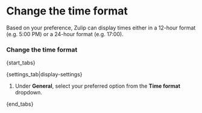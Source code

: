 # Change the time format

Based on your preference, Zulip can display times either in a 12-hour
format (e.g. 5:00 PM) or a 24-hour format (e.g. 17:00).

### Change the time format

{start_tabs}

{settings_tab|display-settings}

1. Under **General**, select your preferred option from the
**Time format** dropdown.

{end_tabs}
